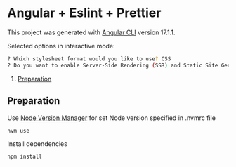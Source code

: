 # Angular + Eslint + Prettier

This project was generated with [Angular CLI](https://github.com/angular/angular-cli) version 17.1.1.

Selected options in interactive mode:

```bash
? Which stylesheet format would you like to use? CSS
? Do you want to enable Server-Side Rendering (SSR) and Static Site Generation (SSG/Prerendering)? No
```

1. [Preparation](#preparation)

## Preparation

Use [Node Version Manager](https://github.com/nvm-sh/nvm) for set Node version specified in .nvmrc file

```bash
nvm use
```

Install dependencies

```bash
npm install
```

